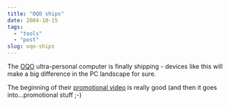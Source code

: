 ```yaml
---
title: "OQO ships"
date: 2004-10-15
tags: 
  - "tools"
  - "post"
slug: oqo-ships
---
```


The [OQO](http://www.oqo.com/) ultra-personal computer is finally shipping - devices like this will make a big difference in the PC landscape for sure.

The beginning of their [promotional video](http://www.oqo.com/hardware/video/) is really good (and then it goes into...promotional stuff ;-)

